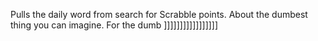 Pulls the daily word from search for Scrabble points. About the dumbest thing you can imagine. For the dumb ]]]]]]]]]]]]]]]]]

